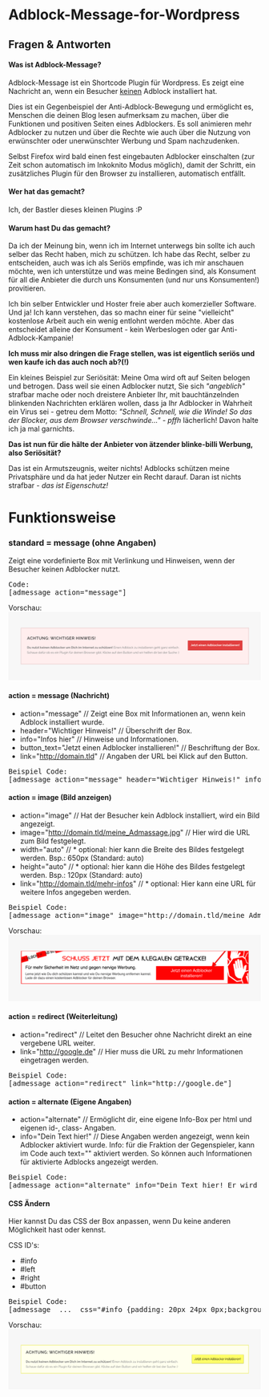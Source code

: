 # Adblock-Message-for-Wordpress

## Fragen & Antworten
#### Was ist Adblock-Message?

Adblock-Message ist ein Shortcode Plugin für Wordpress. Es zeigt eine Nachricht an, wenn ein Besucher <u>keinen</u> Adblock installiert hat.

Dies ist ein Gegenbeispiel der Anti-Adblock-Bewegung und ermöglicht es, Menschen die deinen Blog lesen aufmerksam zu machen, über die Funktionen und positiven Seiten eines Adblockers. Es soll animieren mehr Adblocker zu nutzen und über die Rechte wie auch über die Nutzung von erwünschter oder unerwünschter Werbung und Spam nachzudenken.

Selbst Firefox wird bald einen fest eingebauten Adblocker einschalten (zur Zeit schon automatisch im Inkoknito Modus möglich), damit der Schritt, ein zusätzliches Plugin für den Browser zu installieren, automatisch entfällt.

#### Wer hat das gemacht?

Ich, der Bastler dieses kleinen Plugins :P

#### Warum hast Du das gemacht?

Da ich der Meinung bin, wenn ich im Internet unterwegs bin sollte ich auch selber das Recht haben, mich zu schützen. Ich habe das Recht, selber zu entscheiden, auch was ich als Seriös empfinde, was ich mir anschauen möchte, wen ich unterstütze und was meine Bedingen sind, als Konsument für all die Anbieter die durch uns Konsumenten (und nur uns Konsumenten!) provitieren.

Ich bin selber Entwickler und Hoster freie aber auch komerzieller Software. Und ja! Ich kann verstehen, das so machn einer für seine "vielleicht" kostenlose Arbeit auch ein wenig entlohnt werden möchte. Aber das entscheidet alleine der Konsument - kein Werbeslogen oder gar Anti-Adblock-Kampanie!

**Ich muss mir also dringen die Frage stellen, was ist eigentlich seriös und wen kaufe ich das auch noch ab?(!)**

Ein kleines Beispiel zur Seriösität: Meine Oma wird oft auf Seiten belogen und betrogen. Dass weil sie einen Adblocker nutzt, Sie sich *"angeblich"* strafbar mache oder noch dreistere Anbieter Ihr, mit bauchtänzelnden blinkenden Nachrichten erklären wollen, dass ja Ihr Adblocker in Wahrheit ein Virus sei - getreu dem Motto: *"Schnell, Schnell, wie die Winde! So das der Blocker, aus dem Browser verschwinde..."* - *pffh* lächerlich! Davon halte ich ja mal garnichts.

**Das ist nun für die hälte der Anbieter von ätzender blinke-billi Werbung, also Seriösität?**

Das ist ein Armutszeugnis, weiter nichts! Adblocks schützen meine Privatsphäre und da hat jeder Nutzer ein Recht darauf. Daran ist nichts strafbar - *das ist Eigenschutz!*



# Funktionsweise

### standard = message (ohne Angaben)
Zeigt eine vordefinierte Box mit Verlinkung und Hinweisen, wenn der Besucher keinen Adblocker nutzt.

<pre>
Code:
[admessage action="message"]
</pre>
Vorschau:
<img src="https://raw.githubusercontent.com/McCouman/Adblock-Message-for-Wordpress/master/doc/img/standard.png" />


#### action = message (Nachricht)

* action="message" // Zeigt eine Box mit Informationen an, wenn kein Adblock installiert wurde.
* header="Wichtiger Hinweis!" // Überschrift der Box.
* info="Infos hier" // Hinweise und Informationen.
* button_text="Jetzt einen Adblocker installieren!" // Beschriftung der Box.
* link="http://domain.tld" // Angaben der URL bei Klick auf den Button.

<pre>
Beispiel Code:
[admessage action="message" header="Wichtiger Hinweis!" info="Infos hier" button_text="Jetzt einen Adblocker installieren!" link="http://domain.tld"]
</pre>


#### action = image (Bild anzeigen)

* action="image" // Hat der Besucher kein Adblock installiert, wird ein Bild angezeigt.
* image="http://domain.tld/meine_Admassage.jpg" // Hier wird die URL zum Bild festgelegt.
* width="auto" // * optional: hier kann die Breite des Bildes festgelegt werden. Bsp.: 650px (Standard: auto)
* height="auto" // * optional: hier kann die Höhe des Bildes festgelegt werden.  Bsp.: 120px (Standard: auto)
* link="http://domain.tld/mehr-infos" // * optional: Hier kann eine URL für weitere Infos angegeben werden.

<pre>
Beispiel Code:
[admessage action="image" image="http://domain.tld/meine_Admassage.jpg" width="auto" height="auto" link="#"]
</pre>
Vorschau:
<img src="https://raw.githubusercontent.com/McCouman/Adblock-Message-for-Wordpress/master/doc/img/image.png" />



#### action = redirect (Weiterleitung)

* action="redirect" // Leitet den Besucher ohne Nachricht direkt an eine vergebene URL weiter.
* link="http://google.de" // Hier muss die URL zu mehr Informationen eingetragen werden.

<pre>
Beispiel Code:
[admessage action="redirect" link="http://google.de"]
</pre>


#### action = alternate (Eigene Angaben)

* action="alternate" // Ermöglicht dir, eine eigene Info-Box per html und eigenen id-, class- Angaben.
* info="Dein Text hier!" // Diese Angaben werden angezeigt, wenn kein Adblocker aktiviert wurde.
Info: für die Fraktion der Gegenspieler, kann im Code auch text="" aktiviert werden. So können auch Informationen für aktivierte Adblocks angezeigt werden.

<pre>
Beispiel Code:
[admessage action="alternate" info="Dein Text hier! Er wird angezeigt wenn kein Adblock aktiviert wurde."]
</pre>


#### CSS Ändern

Hier kannst Du das CSS der Box anpassen, wenn Du keine anderen Möglichkeit hast oder kennst.

CSS ID's:
* #info
* #left
* #right
* #button

<pre>
Beispiel Code:
[admessage  ...  css="#info {padding: 20px 24px 0px;background:#ffe;border: 1px solid #E2E202;}#left{float:left;width:70%;}#right{float: right;margin-top:37px;}#button{border:1px solid #aa0;background:#ff6;color:#000;padding:12px;}"]
</pre>

Vorschau:
<img src="https://raw.githubusercontent.com/McCouman/Adblock-Message-for-Wordpress/master/doc/img/css.png">
